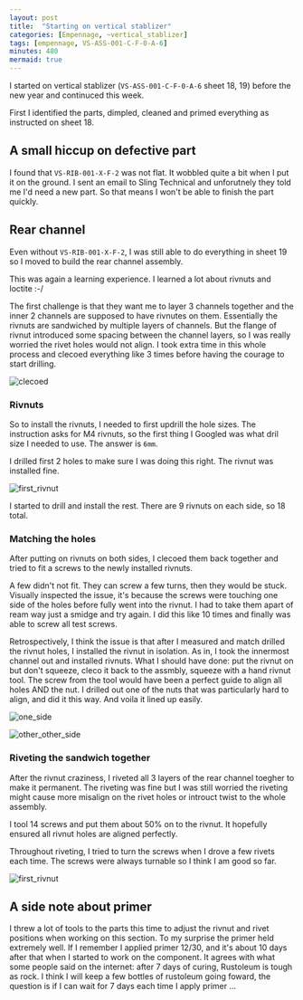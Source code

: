 ```yaml
---
layout: post
title:  "Starting on vertical stablizer"
categories: [Empennage, ~vertical_stablizer]
tags: [empennage, VS-ASS-001-C-F-0-A-6]
minutes: 480
mermaid: true
---
```


I started on vertical stablizer (`VS-ASS-001-C-F-0-A-6` sheet 18, 19) before the new year and
continuced this week.

First I identified the parts, dimpled, cleaned and primed everything as instructed on sheet 18.

## A small hiccup on defective part

I found that `VS-RIB-001-X-F-2` was not flat. It wobbled quite a bit when I put it on the ground.
I sent an email to Sling Technical and unforutnely they told me I'd need a new part. So that means
I won't be able to finish the part quickly.

## Rear channel

Even without `VS-RIB-001-X-F-2`, I was still able to do everything in sheet 19 so I moved to build the 
rear channel assembly.


This was again a learning experience. I learned a lot about rivnuts and loctite :-/


The first challenge is that they want me to layer 3 channels together and the inner 2 channels are
supposed to have rivnutes on them. Essentially the rivnuts are sandwiched by multiple layers of channels.
But the flange of rivnut introduced some spacing between the channel layers, so I was really worried the rivet
holes would not align. I took extra time in this whole process and clecoed everything like 3 times before having
the courage to start drilling.

![clecoed](/assets/img/20240111/vs_rear_channel_clecoed.jpg)


### Rivnuts

So to install the rivnuts, I needed to first updrill the hole sizes. The instruction asks for M4 rivnuts, so
the first thing I Googled was what dril size I needed to use. The answer is `6mm`.

I drilled first 2 holes to make sure I was doing this right. The rivnut was installed fine. 

![first_rivnut](/assets/img/20240111/first_rivnut.jpg)


I started to drill and install the rest. There are 9 rivnuts on each side, so 18 total.

### Matching the holes

After putting on rivnuts on both sides, I clecoed them back together and tried to fit a screws to the newly installed rivnuts.

A few didn't not fit. They can screw a few turns, then they would be stuck. Visually inspected the issue, it's because
the screws were touching one side of the holes before fully went into the rivnut. I had to take them apart of ream way just a smidge
and try again. I did this like 10 times and finally was able to screw all test screws. 

Retrospectively, I think the issue is  that after I measured and match drilled the rivnut holes, I installed the rivnut in isolation. As in, I took
the innermost channel out and installed rivnuts. What I should have done: put the rivnut on but don't squeeze, cleco it back to the assmbly, squeeze with a hand rivnut tool. The screw from the tool would have been a perfect guide to align all holes AND the nut. I drilled out one of the nuts that was particularly hard to align, and did it this way. And voila it lined up easily.


![one_side](/assets/img/20240111/rivnut_one_side.jpg)

![other_other_side](/assets/img/20240111/rivnut_the_other_side.jpg)

### Riveting the sandwich together

After the rivnut craziness, I riveted all 3 layers of the rear channel toegher to make it permanent. The riveting was fine but
I was still worried the riveting might cause more misalign on the rivet holes or introuct twist to the whole assembly.

I tool 14 screws and put them about 50% on to the rivnut. It hopefully ensured all rivnut holes are aligned perfectly.

Throughout riveting, I tried to turn the screws when I drove a few rivets each time. The screws were always turnable so I think I am 
good so far.

![first_rivnut](/assets/img/20240111/vs_rear_channel.jpg)


## A side note about primer

I threw a lot of tools to the parts this time to adjust the rivnut and rivet positions when working on this section. To my surprise the primer held
extremely well. If I remember I applied primer 12/30, and it's about 10 days after that when I started to work on the component. It agrees with what some people said on the internet:  after 7 days of curing, Rustoleum is tough as rock. I think I will keep a few bottles of rustoleum going foward, the question is if I can wait for 7 days each time I apply primer ...